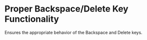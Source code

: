 # Proper Backspace/Delete Key Functionality

Ensures the appropriate behavior of the Backspace and Delete keys.
